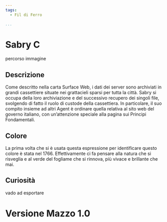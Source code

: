 ```yaml
---
tags:
  - Fil di Ferro

...
```


# Sabry C

percorso immagine

## Descrizione

Come descritto nella carta Surface Web, i dati dei server sono archiviati in grandi cassettiere situate nei grattacieli sparsi per tutta la città. Sabry si occupa della loro archiviazione e del successivo recupero dei singoli file, svolgendo di fatto il ruolo di custode della cassettiera. In particolare, il suo compito insieme ad altri Agent è ordinare quella relativa al sito web del governo italiano, con un’attenzione speciale alla pagina sui Principi Fondamentali.

## Colore

La prima volta che si è usata questa espressione per identificare questo colore è stata nel 1766. Effettivamente ci fa pensare alla natura che si risveglia e al verde del fogliame che si rinnova, più vivace e brillante che mai.

## Curiosità

vado ad esportare

# Versione Mazzo 1.0
